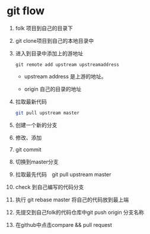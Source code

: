 # git flow

1.  folk 项目到自己的目录下

2. git clone项目到自己的本地目录中

3. 进入到目录中添加上的游地址

   ```shell
   git remote add upstream upstreamaddress
   ```

   - upstream address 是上游的地址。

   - origin 自己的目录的地址

4. 拉取最新代码

   ```bash
   git pull upstream master
   ```

5. 创建一个新的分支

6. 修改、添加

7. git commit

8. 切换到master分支

9. 拉取最先代码　git pull upstream master

10. check 到自己编写的代码分支

11. 执行 git rebase master 将自己的代码放到最上端

12. 先提交到自己folk的代码仓库中git push origin 分支名称

13. 在github中点击compare && pull request